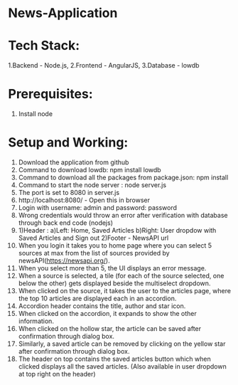 # News-Application

Tech Stack:
===========
1.Backend - Node.js,
2.Frontend - AngularJS,
3.Database - lowdb

Prerequisites:
==============
1. Install node

Setup and Working:
==================
1. Download the application from github
2. Command to download lowdb: npm install lowdb
3. Command to download all the packages from package.json: npm install
4. Command to start the node server : node server.js
5. The port is set to 8080 in server.js
6. http://localhost:8080/ - Open this in browser
7. Login with username: admin and password: password
8. Wrong credentials would throw an error after verification with database through back end code (nodejs)
9. 1)Header :
    a)Left: Home, Saved Articles
    b)Right: User dropdow with Saved Articles and Sign out
   2)Footer - NewsAPI url
10. When you login it takes you to home page where you can select 5 sources at max from the list of sources provided by newsAPI(https://newsapi.org/).
11. When you select more than 5, the UI displays an error message.
12. When a source is selected, a tile (for each of the source selected, one below the other) gets displayed beside the multiselect dropdown.
13. When clicked on the source, it takes the user to the articles page, where the top 10 articles are displayed each in an accordion.
14. Accordion header contains the title, author and star icon.
15. When clicked on the accordion, it expands to show the other information.
16. When clicked on the hollow star, the article can be saved after confirmation through dialog box.
17. Similarly, a saved article can be removed by clicking on the yellow star after confirmation through dialog box.
18. The header on top contains the saved articles button which when clicked displays all the saved articles.
    (Also available in user dropdown at top right on the header)
